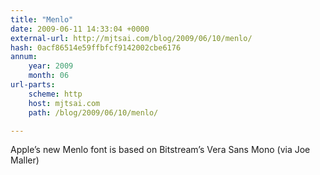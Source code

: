 ```yaml
---
title: "Menlo"
date: 2009-06-11 14:33:04 +0000
external-url: http://mjtsai.com/blog/2009/06/10/menlo/
hash: 0acf86514e59ffbfcf9142002cbe6176
annum:
    year: 2009
    month: 06
url-parts:
    scheme: http
    host: mjtsai.com
    path: /blog/2009/06/10/menlo/

---
```


Apple’s new Menlo font is based on Bitstream’s Vera Sans Mono (via Joe Maller)


